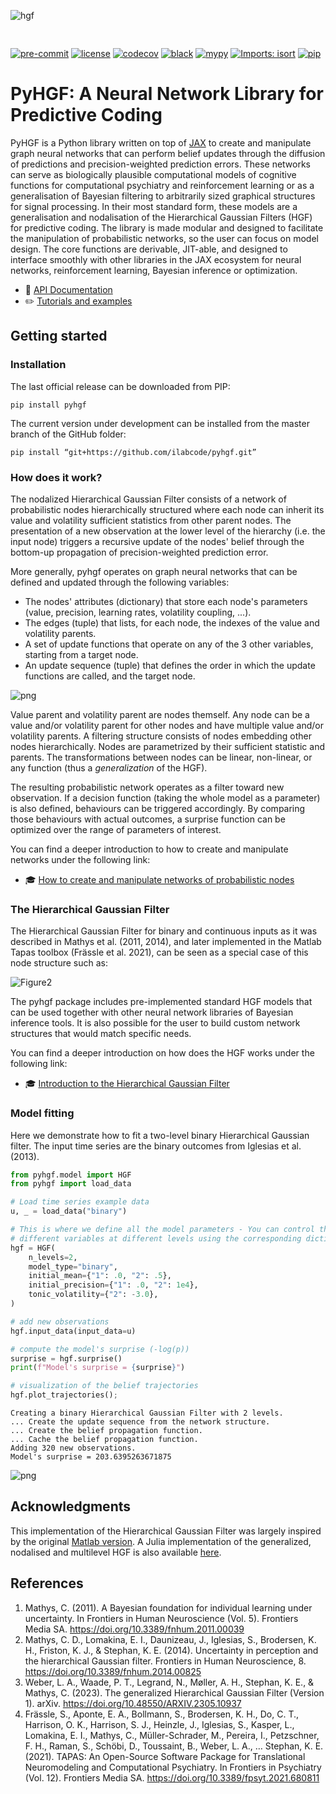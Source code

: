 <img src="https://raw.githubusercontent.com/ilabcode/pyhgf/master/docs/source/images/logo.svg" align="center" alt="hgf" VSPACE=30>

[![pre-commit](https://img.shields.io/badge/pre--commit-enabled-brightgreen?logo=pre-commit&logoColor=white)](https://github.com/pre-commit/pre-commit) [![license](https://img.shields.io/badge/License-GPL%20v3-blue.svg)](https://github.com/ilabcode/pyhgf/blob/master/LICENSE) [![codecov](https://codecov.io/gh/ilabcode/pyhgf/branch/master/graph/badge.svg)](https://codecov.io/gh/ilabcode/pyhgf) [![black](https://img.shields.io/badge/code%20style-black-000000.svg)](https://github.com/psf/black) [![mypy](http://www.mypy-lang.org/static/mypy_badge.svg)](http://mypy-lang.org/) [![Imports: isort](https://img.shields.io/badge/%20imports-isort-%231674b1?style=flat&labelColor=ef8336)](https://pycqa.github.io/isort/) [![pip](https://badge.fury.io/py/pyhgf.svg)](https://badge.fury.io/py/pyhgf)

# PyHGF: A Neural Network Library for Predictive Coding

PyHGF is a Python library written on top of [JAX](https://jax.readthedocs.io/en/latest/jax.html) to create and manipulate graph neural networks that can perform belief updates through the diffusion of predictions and precision-weighted prediction errors. These networks can serve as biologically plausible computational models of cognitive functions for computational psychiatry and reinforcement learning or as a generalisation of Bayesian filtering to arbitrarily sized graphical structures for signal processing. In their most standard form, these models are a generalisation and nodalisation of the Hierarchical Gaussian Filters (HGF) for predictive coding. The library is made modular and designed to facilitate the manipulation of probabilistic networks, so the user can focus on model design. The core functions are derivable, JIT-able, and designed to interface smoothly with other libraries in the JAX ecosystem for neural networks, reinforcement learning, Bayesian inference or optimization. 

* 📖 [API Documentation](https://ilabcode.github.io/pyhgf/api.html)  
* ✏️ [Tutorials and examples](https://ilabcode.github.io/pyhgf/learn.html)  

## Getting started

### Installation

The last official release can be downloaded from PIP:

`pip install pyhgf`

The current version under development can be installed from the master branch of the GitHub folder:

`pip install “git+https://github.com/ilabcode/pyhgf.git”`

### How does it work?

The nodalized Hierarchical Gaussian Filter consists of a network of probabilistic nodes hierarchically structured where each node can inherit its value and volatility sufficient statistics from other parent nodes. The presentation of a new observation at the lower level of the hierarchy (i.e. the input node) triggers a recursive update of the nodes' belief through the bottom-up propagation of precision-weighted prediction error.

More generally, pyhgf operates on graph neural networks that can be defined and updated through the following variables:

* The nodes' attributes (dictionary) that store each node's parameters (value, precision, learning rates, volatility coupling, ...).
* The edges (tuple) that lists, for each node, the indexes of the value and volatility parents.
* A set of update functions that operate on any of the 3 other variables, starting from a target node.
* An update sequence (tuple) that defines the order in which the update functions are called, and the target node.

![png](https://raw.githubusercontent.com/ilabcode/pyhgf/master/docs/source/images/graph_networks.svg)

Value parent and volatility parent are nodes themself. Any node can be a value and/or volatility parent for other nodes and have multiple value and/or volatility parents. A filtering structure consists of nodes embedding other nodes hierarchically. Nodes are parametrized by their sufficient statistic and parents. The transformations between nodes can be linear, non-linear, or any function (thus a *generalization* of the HGF).

The resulting probabilistic network operates as a filter toward new observation. If a decision function (taking the whole model as a parameter) is also defined, behaviours can be triggered accordingly. By comparing those behaviours with actual outcomes, a surprise function can be optimized over the range of parameters of interest.

You can find a deeper introduction to how to create and manipulate networks under the following link:

* 🎓 [How to create and manipulate networks of probabilistic nodes](https://ilabcode.github.io/pyhgf/notebooks/0-Creating_networks.html#creating-and-manipulating-networks-of-probabilistic-nodes)  

### The Hierarchical Gaussian Filter

The Hierarchical Gaussian Filter for binary and continuous inputs as it was described in Mathys et al. (2011, 2014), and later implemented in the Matlab Tapas toolbox (Frässle et al. 2021), can be seen as a special case of this node structure such as:

![Figure2](https://raw.githubusercontent.com/ilabcode/pyhgf/master/docs/source/images/hgf.png)

The pyhgf package includes pre-implemented standard HGF models that can be used together with other neural network libraries of Bayesian inference tools. It is also possible for the user to build custom network structures that would match specific needs.

You can find a deeper introduction on how does the HGF works under the following link:

* 🎓 [Introduction to the Hierarchical Gaussian Filter](https://ilabcode.github.io/pyhgf/notebooks/0-Theory.html#theory)  

### Model fitting

Here we demonstrate how to fit a two-level binary Hierarchical Gaussian filter. The input time series are the binary outcomes from Iglesias et al. (2013).

```python
from pyhgf.model import HGF
from pyhgf import load_data

# Load time series example data
u, _ = load_data("binary")

# This is where we define all the model parameters - You can control the value of
# different variables at different levels using the corresponding dictionary.
hgf = HGF(
    n_levels=2,
    model_type="binary",
    initial_mean={"1": .0, "2": .5},
    initial_precision={"1": .0, "2": 1e4},
    tonic_volatility={"2": -3.0},
)

# add new observations
hgf.input_data(input_data=u)

# compute the model's surprise (-log(p))
surprise = hgf.surprise()
print(f"Model's surprise = {surprise}")

# visualization of the belief trajectories
hgf.plot_trajectories();
```

`Creating a binary Hierarchical Gaussian Filter with 2 levels.`  
`... Create the update sequence from the network structure.`  
`... Create the belief propagation function.`  
`... Cache the belief propagation function.`  
`Adding 320 new observations.`  
`Model's surprise = 203.6395263671875`  

![png](https://raw.githubusercontent.com/ilabcode/pyhgf/master/docs/source/images/trajectories.png)

## Acknowledgments

This implementation of the Hierarchical Gaussian Filter was largely inspired by the original [Matlab version](https://translationalneuromodeling.github.io/tapas). A Julia implementation of the generalized, nodalised and multilevel HGF is also available [here](https://github.com/ilabcode/HGF.jl).

## References

1. Mathys, C. (2011). A Bayesian foundation for individual learning under uncertainty. In Frontiers in Human Neuroscience (Vol. 5). Frontiers Media SA. https://doi.org/10.3389/fnhum.2011.00039  
2. Mathys, C. D., Lomakina, E. I., Daunizeau, J., Iglesias, S., Brodersen, K. H., Friston, K. J., & Stephan, K. E. (2014). Uncertainty in perception and the hierarchical Gaussian filter. Frontiers in Human Neuroscience, 8. https://doi.org/10.3389/fnhum.2014.00825  
3. Weber, L. A., Waade, P. T., Legrand, N., Møller, A. H., Stephan, K. E., & Mathys, C. (2023). The generalized Hierarchical Gaussian Filter (Version 1). arXiv. https://doi.org/10.48550/ARXIV.2305.10937  
4. Frässle, S., Aponte, E. A., Bollmann, S., Brodersen, K. H., Do, C. T., Harrison, O. K., Harrison, S. J., Heinzle, J., Iglesias, S., Kasper, L., Lomakina, E. I., Mathys, C., Müller-Schrader, M., Pereira, I., Petzschner, F. H., Raman, S., Schöbi, D., Toussaint, B., Weber, L. A., … Stephan, K. E. (2021). TAPAS: An Open-Source Software Package for Translational Neuromodeling and Computational Psychiatry. In Frontiers in Psychiatry (Vol. 12). Frontiers Media SA. https://doi.org/10.3389/fpsyt.2021.680811  

